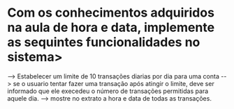 # Com os conhecimentos adquiridos na aula de hora e data, implemente as sequintes funcionalidades no sistema>

--> Estabelecer um limite de 10 transações diarias por dia para uma conta
--> se o usuario tentar fazer uma transação após atingir o limite, deve ser informado que ele execedeu o número de transações
permitidas para aquele dia. 
--> mostre no extrato a hora e data de todas as transações. 